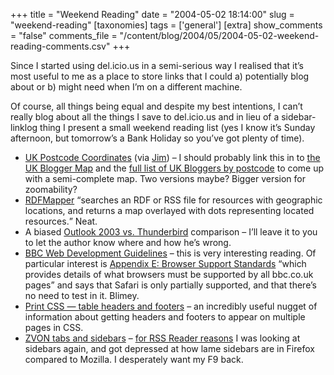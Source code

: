 +++
title = "Weekend Reading"
date = "2004-05-02 18:14:00"
slug = "weekend-reading"
[taxonomies]
tags = ['general']
[extra]
show_comments = "false"
comments_file = "/content/blog/2004/05/2004-05-02-weekend-reading-comments.csv"
+++

Since I started using del.icio.us in a semi-serious way I realised that it’s most useful to me as a place to store links that I could a) potentially blog about or b) might need when I’m on a different machine.

Of course, all things being equal and despite my best intentions, I can’t really blog about all the things I save to del.icio.us and in lieu of a sidebar-linklog thing I present a small weekend reading list (yes I know it’s Sunday afternoon, but tomorrow’s a Bank Holiday so you’ve got plenty of time).

- [UK Postcode Coordinates](http://www.jibble.org/ukpostcodes/) (via [Jim](http://feetup.org/blog)) – I should probably link this in to [the UK Blogger Map](http://philwilson.org/ukbloggermap/) and the [full list of UK Bloggers by postcode](http://www.ukbloggers.com/fulllist/) to come up with a semi-complete map. Two versions maybe? Bigger version for zoomability?
- [RDFMapper](http://www.mapbureau.com/rdfmapper/) <q cite="http://www.mapbureau.com/rdfmapper/">searches an RDF or RSS file for resources with geographic locations, and returns a map overlayed with dots representing located resources.</q> Neat.
- A biased [Outlook 2003 vs. Thunderbird](http://beust.com/weblog/archives/000118.html) comparison – I’ll leave it to you to let the author know where and how he’s wrong.
- [BBC Web Development Guidelines](http://www.bbc.co.uk/guidelines/webdev/) – this is very interesting reading. Of particular interest is [Appendix E: Browser Support Standards](http://www.bbc.co.uk/guidelines/webdev/AppE.Browser_Support_Standards.htm) <q cite="http://www.bbc.co.uk/guidelines/webdev/">which provides details of what browsers must be supported by all bbc.co.uk pages</q> and says that Safari is only partially supported, and that there’s no need to test in it. Blimey.
- [Print CSS — table headers and footers](http://blog.vinniegarcia.com/oldstuff/000127.html) – an incredibly useful nugget of information about getting headers and footers to appear on multiple pages in CSS.
- [ZVON tabs and sidebars](http://www.zvon.org/Output/bar_list.html) – [for RSS Reader reasons](http://xurble.org/blog/article/13/) I was looking at sidebars again, and got depressed at how lame sidebars are in Firefox compared to Mozilla. I desperately want my F9 back.
